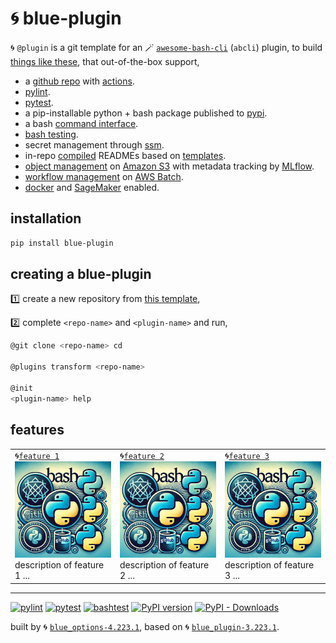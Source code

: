 # 🌀 blue-plugin

🌀 `@plugin` is a git template for an 🪄 [`awesome-bash-cli`](https://github.com/kamangir/awesome-bash-cli) (`abcli`) plugin, to build [things like these](https://github.com/kamangir?tab=repositories), that out-of-the-box support,

- a [github repo](https://github.com/) with [actions](https://github.com/features/actions).
- [pylint](https://pypi.org/project/pylint/).
- [pytest](https://docs.pytest.org/).
- a pip-installable python + bash package published to [pypi](https://pypi.org/).
- a bash [command interface](./blue_plugin/.abcli/blue_plugin.sh).
- [bash testing](./.github/workflows/bashtest.yml).
- secret management through [ssm](https://docs.aws.amazon.com/secretsmanager/).
- in-repo [compiled](./blue_plugin/README.py) READMEs based on [templates](./template.md).
- [object management](https://github.com/kamangir/blue-objects) on [Amazon S3](https://aws.amazon.com/s3/) with metadata tracking by [MLflow](https://mlflow.org/).
- [workflow management](https://github.com/kamangir/notebooks-and-scripts/tree/main/blueflow/workflow) on [AWS Batch](https://aws.amazon.com/batch/).
- [docker](https://github.com/kamangir/notebooks-and-scripts/blob/main/blueflow/.abcli/docker.sh) and [SageMaker](https://github.com/kamangir/notebooks-and-scripts/blob/main/blueflow/.abcli/sagemaker.sh) enabled.

## installation

```bash
pip install blue-plugin
```

## creating a blue-plugin

1️⃣ create a new repository from [this template](https://github.com/kamangir/blue-plugin),

2️⃣ complete `<repo-name>` and `<plugin-name>` and run,

```bash
@git clone <repo-name> cd

@plugins transform <repo-name>

@init
<plugin-name> help
```

## features

|   |   |   |
| --- | --- | --- |
| 🌀[`feature 1`](#) [![image](https://github.com/kamangir/assets/raw/main/blue-plugin/marquee.png?raw=true)](#) description of feature 1 ... | 🌀[`feature 2`](#) [![image](https://github.com/kamangir/assets/raw/main/blue-plugin/marquee.png?raw=true)](#) description of feature 2 ... | 🌀[`feature 3`](#) [![image](https://github.com/kamangir/assets/raw/main/blue-plugin/marquee.png?raw=true)](#) description of feature 3 ... |

---


[![pylint](https://github.com/kamangir/blue-plugin/actions/workflows/pylint.yml/badge.svg)](https://github.com/kamangir/blue-plugin/actions/workflows/pylint.yml) [![pytest](https://github.com/kamangir/blue-plugin/actions/workflows/pytest.yml/badge.svg)](https://github.com/kamangir/blue-plugin/actions/workflows/pytest.yml) [![bashtest](https://github.com/kamangir/blue-plugin/actions/workflows/bashtest.yml/badge.svg)](https://github.com/kamangir/blue-plugin/actions/workflows/bashtest.yml) [![PyPI version](https://img.shields.io/pypi/v/blue-plugin.svg)](https://pypi.org/project/blue-plugin/) [![PyPI - Downloads](https://img.shields.io/pypi/dd/blue-plugin)](https://pypistats.org/packages/blue-plugin)

built by 🌀 [`blue_options-4.223.1`](https://github.com/kamangir/awesome-bash-cli), based on 🌀 [`blue_plugin-3.223.1`](https://github.com/kamangir/blue-plugin).
